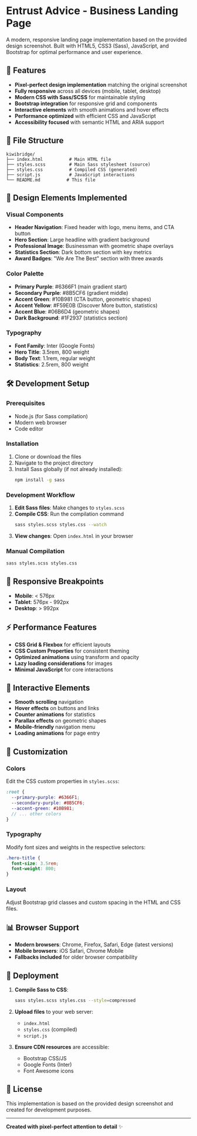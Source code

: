# Entrust Advice - Business Landing Page

A modern, responsive landing page implementation based on the provided design screenshot. Built with HTML5, CSS3 (Sass), JavaScript, and Bootstrap for optimal performance and user experience.

## 🚀 Features

- **Pixel-perfect design implementation** matching the original screenshot
- **Fully responsive** across all devices (mobile, tablet, desktop)
- **Modern CSS with Sass/SCSS** for maintainable styling
- **Bootstrap integration** for responsive grid and components
- **Interactive elements** with smooth animations and hover effects
- **Performance optimized** with efficient CSS and JavaScript
- **Accessibility focused** with semantic HTML and ARIA support

## 📁 File Structure

```
kiwibridge/
├── index.html          # Main HTML file
├── styles.scss         # Main Sass stylesheet (source)
├── styles.css          # Compiled CSS (generated)
├── script.js           # JavaScript interactions
└── README.md          # This file
```

## 🎨 Design Elements Implemented

### Visual Components
- **Header Navigation**: Fixed header with logo, menu items, and CTA button
- **Hero Section**: Large headline with gradient background
- **Professional Image**: Businessman with geometric shape overlays
- **Statistics Section**: Dark bottom section with key metrics
- **Award Badges**: "We Are The Best" section with three awards

### Color Palette
- **Primary Purple**: #6366F1 (main gradient start)
- **Secondary Purple**: #8B5CF6 (gradient middle)
- **Accent Green**: #10B981 (CTA button, geometric shapes)
- **Accent Yellow**: #F59E0B (Discover More button, statistics)
- **Accent Blue**: #06B6D4 (geometric shapes)
- **Dark Background**: #1F2937 (statistics section)

### Typography
- **Font Family**: Inter (Google Fonts)
- **Hero Title**: 3.5rem, 800 weight
- **Body Text**: 1.1rem, regular weight
- **Statistics**: 2.5rem, 800 weight

## 🛠 Development Setup

### Prerequisites
- Node.js (for Sass compilation)
- Modern web browser
- Code editor

### Installation
1. Clone or download the files
2. Navigate to the project directory
3. Install Sass globally (if not already installed):
   ```bash
   npm install -g sass
   ```

### Development Workflow
1. **Edit Sass files**: Make changes to `styles.scss`
2. **Compile CSS**: Run the compilation command
   ```bash
   sass styles.scss styles.css --watch
   ```
3. **View changes**: Open `index.html` in your browser

### Manual Compilation
```bash
sass styles.scss styles.css
```

## 📱 Responsive Breakpoints

- **Mobile**: < 576px
- **Tablet**: 576px - 992px  
- **Desktop**: > 992px

## ⚡ Performance Features

- **CSS Grid & Flexbox** for efficient layouts
- **CSS Custom Properties** for consistent theming
- **Optimized animations** using transform and opacity
- **Lazy loading considerations** for images
- **Minimal JavaScript** for core interactions

## 🎯 Interactive Elements

- **Smooth scrolling** navigation
- **Hover effects** on buttons and links
- **Counter animations** for statistics
- **Parallax effects** on geometric shapes
- **Mobile-friendly** navigation menu
- **Loading animations** for page entry

## 🔧 Customization

### Colors
Edit the CSS custom properties in `styles.scss`:
```scss
:root {
  --primary-purple: #6366F1;
  --secondary-purple: #8B5CF6;
  --accent-green: #10B981;
  // ... other colors
}
```

### Typography
Modify font sizes and weights in the respective selectors:
```scss
.hero-title {
  font-size: 3.5rem;
  font-weight: 800;
}
```

### Layout
Adjust Bootstrap grid classes and custom spacing in the HTML and CSS files.

## 📊 Browser Support

- **Modern browsers**: Chrome, Firefox, Safari, Edge (latest versions)
- **Mobile browsers**: iOS Safari, Chrome Mobile
- **Fallbacks included** for older browser compatibility

## 🚀 Deployment

1. **Compile Sass to CSS**:
   ```bash
   sass styles.scss styles.css --style=compressed
   ```

2. **Upload files** to your web server:
   - `index.html`
   - `styles.css` (compiled)
   - `script.js`

3. **Ensure CDN resources** are accessible:
   - Bootstrap CSS/JS
   - Google Fonts (Inter)
   - Font Awesome icons

## 📄 License

This implementation is based on the provided design screenshot and created for development purposes.

---

**Created with pixel-perfect attention to detail** ✨